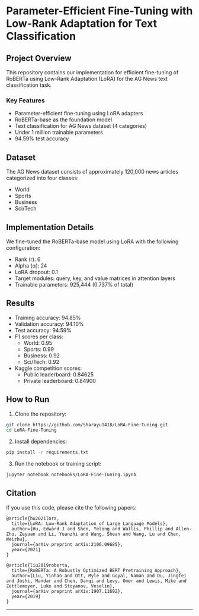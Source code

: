 # Parameter-Efficient Fine-Tuning with Low-Rank Adaptation for Text Classification


## Project Overview

This repository contains our implementation for efficient fine-tuning of RoBERTa using Low-Rank Adaptation (LoRA) for the AG News text classification task.
### Key Features

- Parameter-efficient fine-tuning using LoRA adapters
- RoBERTa-base as the foundation model
- Text classification for AG News dataset (4 categories)
- Under 1 million trainable parameters
- 94.59% test accuracy

## Dataset

The AG News dataset consists of approximately 120,000 news articles categorized into four classes:
- World
- Sports
- Business
- Sci/Tech

## Implementation Details

We fine-tuned the RoBERTa-base model using LoRA with the following configuration:
- Rank (r): 6
- Alpha (α): 24
- LoRA dropout: 0.1
- Target modules: query, key, and value matrices in attention layers
- Trainable parameters: 925,444 (0.737% of total)

## Results

- Training accuracy: 94.85%
- Validation accuracy: 94.10%
- Test accuracy: 94.59%
- F1 scores per class:
  - World: 0.95
  - Sports: 0.99
  - Business: 0.92
  - Sci/Tech: 0.92
- Kaggle competition scores:
  - Public leaderboard: 0.84625
  - Private leaderboard: 0.84900

## How to Run

1. Clone the repository:
```bash
git clone https://github.com/Sharayu1418/LoRA-Fine-Tuning.git
cd LoRA-Fine-Tuning
```

2. Install dependencies:
```bash
pip install -r requirements.txt
```

3. Run the notebook or training script:
```bash
jupyter notebook notebooks/LoRA-Fine-Tuning.ipynb
```

## Citation

If you use this code, please cite the following papers:

```
@article{hu2021lora,
  title={LoRA: Low-Rank Adaptation of Large Language Models},
  author={Hu, Edward J and Shen, Yelong and Wallis, Phillip and Allen-Zhu, Zeyuan and Li, Yuanzhi and Wang, Shean and Wang, Lu and Chen, Weizhu},
  journal={arXiv preprint arXiv:2106.09685},
  year={2021}
}

@article{liu2019roberta,
  title={RoBERTa: A Robustly Optimized BERT Pretraining Approach},
  author={Liu, Yinhan and Ott, Myle and Goyal, Naman and Du, Jingfei and Joshi, Mandar and Chen, Danqi and Levy, Omer and Lewis, Mike and Zettlemoyer, Luke and Stoyanov, Veselin},
  journal={arXiv preprint arXiv:1907.11692},
  year={2019}
}
```

-----
